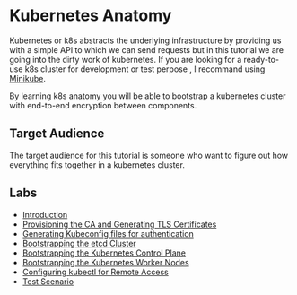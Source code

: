 # Kubernetes Anatomy

Kubernetes or k8s abstracts the underlying infrastructure by providing us with a simple API to which we can send requests but in this tutorial we are going into the dirty work of kubernetes. If you are looking for a ready-to-use k8s cluster for development or test perpose , I recommand using [Minikube](https://kubernetes.io/fr/docs/tasks/tools/install-minikube/).

By learning k8s anatomy you will be able to bootstrap a kubernetes cluster with end-to-end encryption between components.


## Target Audience

The target audience for this tutorial is someone who want to figure out how everything fits together in a kubernetes cluster.

## Labs

* [Introduction](docs/introduction.md)
* [Provisioning the CA and Generating TLS Certificates](docs/generate-tls-certificates.md)
* [Generating Kubeconfig files for authentication](docs/generate-kubeconfig-files.md)
* [Bootstrapping the etcd Cluster](docs/bootstrapping-etcd-cluster.md)
* [Bootstrapping the Kubernetes Control Plane](docs/bootstrapping-control-plane.md)
* [Bootstrapping the Kubernetes Worker Nodes](docs/bootstrapping-worker-nodes.md)
* [Configuring kubectl for Remote Access](docs/configure-kubctl.md)
* [Test Scenario](docs/test.md)


